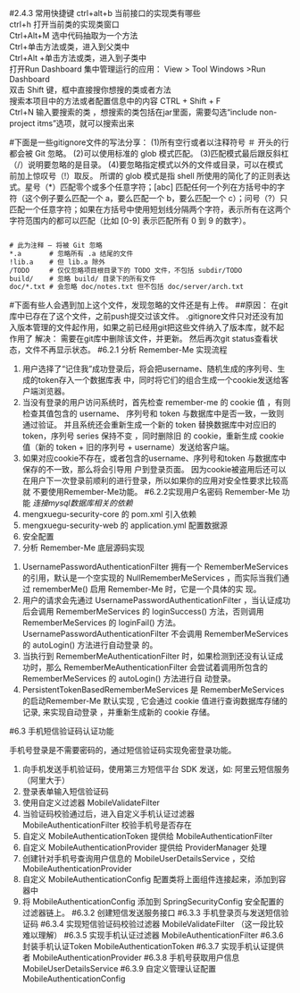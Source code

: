 #2.4.3 常用快捷键
ctrl+alt+b 当前接口的实现类有哪些<br/>
ctrl+h 打开当前类的实现类窗口<br/>
Ctrl+Alt+M 选中代码抽取为一个方法<br/>
Ctrl+单击方法或类，进入到父类中<br/>
Ctrl+Alt +单击方法或类，进入到子类中<br/>
打开Run Dashboard 集中管理运行的应用： View > Tool Windows >Run Dashboard<br/>
双击 Shift 键，框中直接搜你想搜的类或者方法<br/>
搜索本项目中的方法或者配置信息中的内容 CTRL + Shift + F<br/>
Ctrl+N 输入要搜索的类 ，想搜索的类包括在jar里面，需要勾选“include non-project itms”选项，就可以搜索出来<br/>

#下面是一些gitignore文件的写法分享：
(1)所有空行或者以注释符号 ＃ 开头的行都会被 Git 忽略。 
(2)可以使用标准的 glob 模式匹配。 
(3)匹配模式最后跟反斜杠（/）说明要忽略的是目录。 
(4)要忽略指定模式以外的文件或目录，可以在模式前加上惊叹号（!）取反。 
所谓的 glob 模式是指 shell 所使用的简化了的正则表达式。星号（*）匹配零个或多个任意字符；[abc] 匹配任何一个列在方括号中的字符（这个例子要么匹配一个 a，要么匹配一个 b，要么匹配一个 c）；问号（?）只匹配一个任意字符；如果在方括号中使用短划线分隔两个字符，表示所有在这两个字符范围内的都可以匹配（比如 [0-9] 表示匹配所有 0 到 9 的数字）。

```html

# 此为注释 – 将被 Git 忽略
*.a       # 忽略所有 .a 结尾的文件
!lib.a    # 但 lib.a 除外
/TODO     # 仅仅忽略项目根目录下的 TODO 文件，不包括 subdir/TODO
build/    # 忽略 build/ 目录下的所有文件
doc/*.txt # 会忽略 doc/notes.txt 但不包括 doc/server/arch.txt

```
#下面有些人会遇到加上这个文件，发现忽略的文件还是有上传。
##原因： 
在git库中已存在了这个文件，之前push提交过该文件。 
.gitignore文件只对还没有加入版本管理的文件起作用，如果之前已经用git把这些文件纳入了版本库，就不起作用了 
解决： 
需要在git库中删除该文件，并更新。 
然后再次git status查看状态，文件不再显示状态。
#6.2.1 分析 Remember-Me 实现流程
1. 用户选择了“记住我”成功登录后，将会把username、随机生成的序列号、生成的token存入一个数据库表
中，同时将它们的组合生成一个cookie发送给客户端浏览器。
2. 当没有登录的用户访问系统时，首先检查 remember-me 的 cookie 值 ，有则检查其值包含的 username、
序列号和 token 与数据库中是否一致，一致则通过验证。
并且系统还会重新生成一个新的 token 替换数据库中对应旧的 token，序列号 series 保持不变 ，同时删除旧
的 cookie，重新生成 cookie 值（新的 token + 旧的序列号 + username）发送给客户端。
3. 如果对应cookie不存在，或者包含的username、序列号和token 与数据库中保存的不一致，那么将会引导用
户到登录页面。
因为cookie被盗用后还可以在用户下一次登录前顺利的进行登录，所以如果你的应用对安全性要求比较高就
不要使用Remember-Me功能。
#6.2.2实现用户名密码 Remember-Me 功能 
*连接mysql数据库相关的依赖*
1. mengxuegu-security-core 的 pom.xml 引入依赖
2. mengxuegu-security-web 的 application.yml 配置数据源
3. 安全配置
4. 分析 Remember-Me 底层源码实现

 1) UsernamePasswordAuthenticationFilter 拥有一个 RememberMeServices 的引用，默认是一个空实现的
 NullRememberMeServices ，而实际当我们通过 rememberMe() 启用 Remember-Me 时，它是一个具体的实
 现。
 2) 用户的请求会先通过 UsernamePasswordAuthenticationFilter ，当认证成功后会调用 RememberMeServices 的
 loginSuccess() 方法，否则调用 RememberMeServices 的 loginFail() 方法。
 UsernamePasswordAuthenticationFilter 不会调用 RememberMeServices 的 autoLogin() 方法进行自动登录
 的。
 3) 当执行到 RememberMeAuthenticationFilter 时，如果检测到还没有认证成功时，那么
 RememberMeAuthenticationFilter 会尝试着调用所包含的 RememberMeServices 的 autoLogin() 方法进行自
 动登录。
 4) PersistentTokenBasedRememberMeServices 是 RememberMeServices 的启动Remember-Me 默认实现 , 
 它会通过 cookie 值进行查询数据库存储的记录, 来实现自动登录 ，并重新生成新的 cookie 存储。

#6.3 手机短信验证码认证功能

手机号登录是不需要密码的，通过短信验证码实现免密登录功能。
1. 向手机发送手机验证码，使用第三方短信平台 SDK 发送，如: 阿里云短信服务（阿里大于）
2. 登录表单输入短信验证码
3. 使用自定义过滤器 MobileValidateFilter
4. 当验证码校验通过后，进入自定义手机认证过滤器 MobileAuthenticationFilter 校验手机号是否存在
5. 自定义 MobileAuthenticationToken 提供给  MobileAuthenticationFilter
6. 自定义 MobileAuthenticationProvider 提供给 ProviderManager 处理
7. 创建针对手机号查询用户信息的  MobileUserDetailsService ，交给  MobileAuthenticationProvider
8. 自定义 MobileAuthenticationConfig 配置类将上面组件连接起来，添加到容器中
9. 将 MobileAuthenticationConfig 添加到 SpringSecurityConfig 安全配置的过滤器链上。
#6.3.2 创建短信发送服务接口
#6.3.3 手机登录页与发送短信验证码
#6.3.4 实现短信验证码校验过滤器 MobileValidateFilter （这一段比较难以理解）
#6.3.5 实现手机认证过滤器 MobileAuthenticationFilter
#6.3.6 封装手机认证Token MobileAuthenticationToken
#6.3.7 实现手机认证提供者 MobileAuthenticationProvider
#6.3.8 手机号获取用户信息 MobileUserDetailsService
#6.3.9 自定义管理认证配置 MobileAuthenticationConfig

